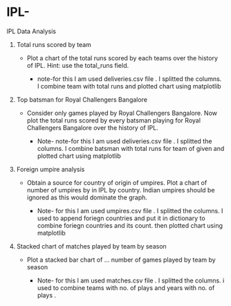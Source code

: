 # IPL-
IPL Data Analysis

1. Total runs scored by team

    - Plot a chart of the total runs scored by each teams over the history of IPL. Hint: use the    total_runs field.
  
      - note-for this I am used deliveries.csv file . I splitted the columns. I combine team with total runs and plotted chart using matplotlib
  
2. Top batsman for Royal Challengers Bangalore
   
      - Consider only games played by Royal Challengers Bangalore. Now plot the total runs scored by every batsman playing for Royal Challengers Bangalore over the history of IPL.

        - Note- note-for this I am used deliveries.csv file . I splitted the columns. I combine batsman with total runs for team of given and plotted chart using matplotlib
  
3. Foreign umpire analysis

      - Obtain a source for country of origin of umpires. Plot a chart of number of umpires by in IPL by country. Indian umpires should be ignored as this would dominate the graph.

         - Note- for this I am used umpires.csv file . I splitted the columns. I used to append foriegn countries and  put it in dictionary to combine foriegn countries and its count. then plotted chart using matplotlib
 

4. Stacked chart of matches played by team by season

      - Plot a stacked bar chart of ...
           number of games played
           by team
           by season
    
           - Note- for this I am used matches.csv file . I splitted the columns. i used to combine teams with no. of plays and years with no. of plays .
    
